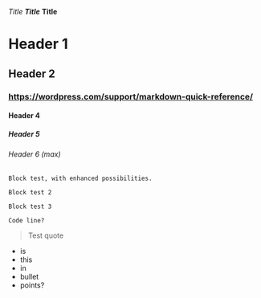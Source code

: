 *Title*
***Title***
**Title**

# Header 1
## Header 2
### https://wordpress.com/support/markdown-quick-reference/
#### Header 4
##### Header 5
###### Header 6 (max)



<pre><code>Block test, with enhanced possibilities.
</code></pre>



``` 
Block test 2
```

~~~~
Block test 3
~~~~


`Code line?`

> Test quote

- is
- this
- in
- bullet
- points?

